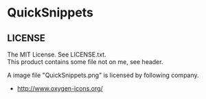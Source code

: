 <h1>QuickSnippets</h1>

<h2>LICENSE</h2>

<p>
The MIT License. See LICENSE.txt.<br>
This product contains some file not on me, see header.
</p>

<p>
A image file "QuickSnippets.png" is licensed by following company.
<ul>
<li><a href="http://www.oxygen-icons.org/">http://www.oxygen-icons.org/</a></li>
</ul>
</p>